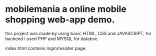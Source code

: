 # mobilemania a online mobile shopping web-app demo.

this project was made by using basic HTML, CSS and JAVASCRIPT,
for backend i used PHP and MYSQL for databse.

index.html contains login/resister page.
